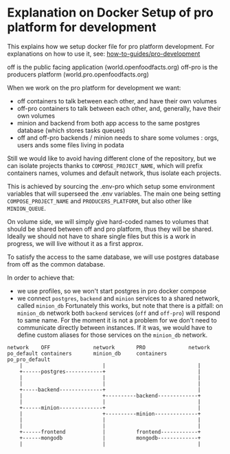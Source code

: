 # Explanation on Docker Setup of pro platform for development

This explains how we setup docker file for pro platform development.
For explanations on how to use it, see: [how-to-guides/pro-development](how-to-develop-producer-platform.md)

off is the public facing application (world.openfoodfacts.org)
off-pro is the producers platform (world.pro.openfoodfacts.org)

When we work on the pro platform for development we want:
* off containers to talk between each other, and have their own volumes
* off-pro containers to talk between each other, and, generally, have their own volumes
* minion and backend from both app access to the same postgres database
  (which stores tasks queues)
* off and off-pro backends / minion needs to share some volumes :
  orgs, users ands some files living in podata

Still we would like to avoid having different clone of the repository,
but we can isolate projects thanks to `COMPOSE_PROJECT_NAME`,
which will prefix containers names, volumes and default network,
thus isolate each projects.

This is achieved by sourcing the .env-pro which setup some environment variables
that will superseed the .env variables.
The main one being setting `COMPOSE_PROJECT_NAME` and `PRODUCERS_PLATFORM`, but also other like `MINION_QUEUE`.

On volume side, we will simply give hard-coded names to volumes
that should be shared between off and pro platform, thus they will be shared.
Ideally we should not have to share single files but this is a work in progress,
we will live without it as a first approx.

To satisfy the access to the same database,
we will use postgres database from off as the common database.

In order to achieve that:
* we use profiles, so we won't start postgres in pro docker compose
* we connect `postgres`, `backend` and `minion` services to a shared network, called `minion_db`
Fortunately this works, but note that there is a pitfall:
on `minion_db` network both `backend` services (`off` and `off-pro`) will respond to same name.
For the moment it is not a problem for we don't need to communicate directly
between instances.
If it was, we would have to define custom aliases for those services on the `minion_db` network.

```
network    OFF              network       PRO              network
po_default containers       minion_db     containers       po_pro_default
    |                          |                              |
    +------postgres------------+                              |
    |                          |                              |
    |                          |                              |
    +-----backend--------------+                              |
    |                          +----------backend-------------+
    |                          |                              |
    +------minion--------------+                              |
    |                          +----------minion--------------+
    |                          |                              |
    |                          |                              |
    +------frontend            |          frontend------------+
    +------mongodb             |          mongodb-------------+
    |                          |                              |
```